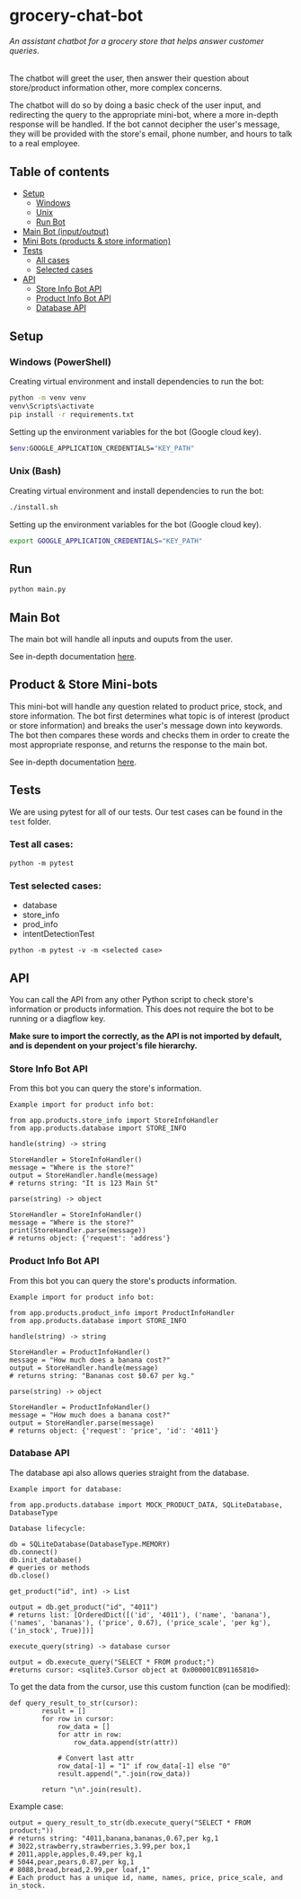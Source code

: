 # grocery-chat-bot

###### An assistant chatbot for a grocery store that helps answer customer queries.

The chatbot will greet the user, then answer their question about store/product information other, more complex concerns.

The chatbot will do so by doing a basic check of the user input, and redirecting the query to the appropriate mini-bot, where a more in-depth response will be handled. If the bot cannot decipher the user's message, they will be provided with the store's email, phone number, and hours to talk to a real employee.

## Table of contents

* [Setup](#setup)
  * [Windows](#windows-powershell)
  * [Unix](#unix-bash)
  * [Run Bot](#run)
* [Main Bot (input/output)](#main-bot)
* [Mini Bots (products & store information)](#product--store-mini-bots)
* [Tests](#tests)
  * [All cases](#test-all-cases)
  * [Selected cases](#test-selected-cases)
* [API](#api)
  * [Store Info Bot API](#store-info-bot-api)
  * [Product Info Bot API](#product-info-bot-api)
  * [Database API](#database-api)

## Setup

### Windows (PowerShell)

Creating virtual environment and install dependencies to run the bot:
```bash
python -m venv venv
venv\Scripts\activate
pip install -r requirements.txt
```

Setting up the environment variables for the bot (Google cloud key).
```bash
$env:GOOGLE_APPLICATION_CREDENTIALS="KEY_PATH"
```

### Unix (Bash)

Creating virtual environment and install dependencies to run the bot:

```bash
./install.sh
```

Setting up the environment variables for the bot (Google cloud key).
```bash
export GOOGLE_APPLICATION_CREDENTIALS="KEY_PATH"
```

## Run
```bash
python main.py
```

## Main Bot

The main bot will handle all inputs and ouputs from the user.

See in-depth documentation [here](app/greetings/README.md).

## Product & Store Mini-bots

This mini-bot will handle any question related to product price, stock, and store information. The bot first determines what topic is of interest (product or store information) and breaks the user's message down into keywords. The bot then compares these words and checks them in order to create the most appropriate response, and returns the response to the main bot.

See in-depth documentation [here](app/products/README.md).

## Tests
We are using pytest for all of our tests. Our test cases can be found in the `test` folder.

### Test all cases:
```console
python -m pytest
```

### Test selected cases:

- database
- store_info
- prod_info
- intentDetectionTest

```console
python -m pytest -v -m <selected case>
```

## API
You can call the API from any other Python script to check store's information or products information. This does not require the bot to be running or a diagflow key.

**Make sure to import the correctly, as the API is not imported by default, and is dependent on your project's file hierarchy.**

### Store Info Bot API

From this bot you can query the store's information.

`Example import for product info bot:`
```console
from app.products.store_info import StoreInfoHandler
from app.products.database import STORE_INFO
```

`handle(string) -> string`
```console
StoreHandler = StoreInfoHandler()
message = "Where is the store?"
output = StoreHandler.handle(message)
# returns string: "It is 123 Main St"
```

`parse(string) -> object`
```console
StoreHandler = StoreInfoHandler()
message = "Where is the store?"
print(StoreHandler.parse(message))
# returns object: {'request': 'address'}
```

### Product Info Bot API

From this bot you can query the store's products information.

`Example import for product info bot:`
```console
from app.products.product_info import ProductInfoHandler
from app.products.database import STORE_INFO
```

`handle(string) -> string`
```console
StoreHandler = ProductInfoHandler()
message = "How much does a banana cost?"
output = StoreHandler.handle(message)
# returns string: "Bananas cost $0.67 per kg."
```

`parse(string) -> object`
```console
StoreHandler = ProductInfoHandler()
message = "How much does a banana cost?"
output = StoreHandler.parse(message)
# returns object: {'request': 'price', 'id': '4011'}
```

### Database API
The database api also allows queries straight from the database.

`Example import for database:`
```console
from app.products.database import MOCK_PRODUCT_DATA, SQLiteDatabase, DatabaseType
```

`Database lifecycle:`
```console
db = SQLiteDatabase(DatabaseType.MEMORY)
db.connect()
db.init_database()
# queries or methods
db.close()
```

`get_product("id", int) -> List`
```
output = db.get_product("id", "4011")
# returns list: [OrderedDict([('id', '4011'), ('name', 'banana'), ('names', 'bananas'), ('price', 0.67), ('price_scale', 'per kg'), ('in_stock', True)])]
```

`execute_query(string) -> database cursor`
```
output = db.execute_query("SELECT * FROM product;")
#returns cursor: <sqlite3.Cursor object at 0x000001CB91165810>
```
To get the data from the cursor, use this custom function (can be modified):
```console
def query_result_to_str(cursor):
        result = []
        for row in cursor:
            row_data = []
            for attr in row:
                row_data.append(str(attr))

            # Convert last attr
            row_data[-1] = "1" if row_data[-1] else "0"
            result.append(",".join(row_data))

        return "\n".join(result).
```

Example case:

```console
output = query_result_to_str(db.execute_query("SELECT * FROM product;"))
# returns string: "4011,banana,bananas,0.67,per kg,1
# 3022,strawberry,strawberries,3.99,per box,1
# 2011,apple,apples,0.49,per kg,1
# 5044,pear,pears,0.87,per kg,1
# 8088,bread,bread,2.99,per loaf,1"
# Each product has a unique id, name, names, price, price_scale, and in_stock.
```
